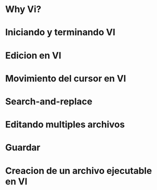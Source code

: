 # Why Vi?
# Iniciando y terminando VI

# Edicion en VI

# Movimiento del cursor en VI

# Search-and-replace

# Editando multiples archivos
# Guardar 

# Creacion de un archivo ejecutable en VI 
